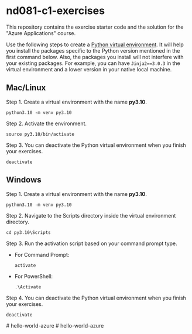 # nd081-c1-exercises
This repository contains the exercise starter code and the solution for the "Azure Applications" course. 

Use the following steps to create a [Python virtual environment](https://docs.python.org/3/library/venv.html). It will help you install the packages specific to the Python version mentioned in the first command below. Also, the packages you install will not interfere with your existing packages. For example, you can have `Jinja2==3.0.3` in the virtual environment and a lower version in your native local machine. 

## Mac/Linux
Step 1. Create a virtual environment with the name **py3.10**. 
```
python3.10 -m venv py3.10
```

Step 2. Activate the environment.
```
source py3.10/bin/activate
```

Step 3. You can deactivate the Python virtual environment when you finish your exercises. 
```
deactivate
```

## Windows 

Step 1. Create a virtual environment with the name **py3.10**. 
```
python3.10 -m venv py3.10
```

Step 2. Navigate to the Scripts directory inside the virtual environment directory.
```
cd py3.10\Scripts
```

Step 3. Run the activation script based on your command prompt type.
   * For Command Prompt:
      ```
      activate
      ```

   * For PowerShell:
      ```
      .\Activate
      ```

Step 4. You can deactivate the Python virtual environment when you finish your exercises. 
```
deactivate
```
#   h e l l o - w o r l d - a z u r e  
 #   h e l l o - w o r l d - a z u r e  
 